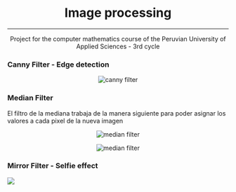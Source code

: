 <div align="center">
  
  # Image processing  
  --- 
  Project for the computer mathematics course of the Peruvian University of Applied Sciences - 3rd cycle

</div>


### Canny Filter - Edge detection


<div align="center">
  
  
  ![canny filter](https://docs.opencv.org/3.4.0/canny1.jpg)
  
  
</div>

### Median Filter
El filtro de la mediana trabaja de la manera siguiente para poder asignar los valores a cada pixel de la nueva imagen

<div align="center">
  
  
  ![median filter](http://artemhlezin.com/images/posts/median/median.gif)
  
  ![median filter](http://in.mathworks.com/matlabcentral/mlc-downloads/downloads/submissions/16201/versions/3/previews/toolbox_image/html/content_08.png)
  
  
</div>

### Mirror Filter - Selfie effect

![]("https://is5-ssl.mzstatic.com/image/thumb/Purple49/v4/26/b6/20/26b620da-31a1-b2e1-35a7-73bcaaabfa90/source/512x512bb.jpg")
